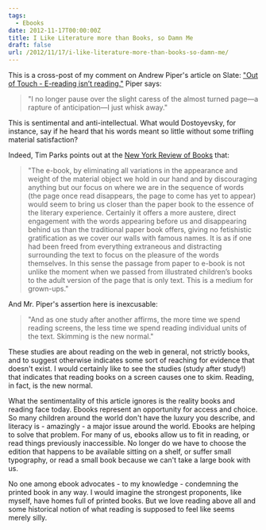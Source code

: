 ```yaml
---
tags:
  - Ebooks
date: 2012-11-17T00:00:00Z
title: I Like Literature more than Books, so Damn Me
draft: false
url: /2012/11/17/i-like-literature-more-than-books-so-damn-me/
---
```


This is a cross-post of my comment on Andrew Piper's article on Slate: <a href="http://www.slate.com/articles/arts/culturebox/2012/11/reading_on_a_kindle_is_not_the_same_as_reading_a_book.single.html">"Out of Touch - E-reading isn’t reading."</a> Piper says:

<blockquote>"I no longer pause over the slight caress of the almost turned page—a rapture of anticipation—I just whisk away."</blockquote>
This is sentimental and anti-intellectual. What would Dostoyevsky, for instance, say if he heard that his words meant so little without some trifling material satisfaction?

Indeed, Tim Parks points out at the <a href="http://www.nybooks.com/blogs/nyrblog/2012/feb/15/ebooks-cant-burn/">New York Review of Books</a> that:

<blockquote>"The e-book, by eliminating all variations in the appearance and weight of the material object we hold in our hand and by discouraging anything but our focus on where we are in the sequence of words (the page once read disappears, the page to come has yet to appear) would seem to bring us closer than the paper book to the essence of the literary experience. Certainly it offers a more austere, direct engagement with the words appearing before us and disappearing behind us than the traditional paper book offers, giving no fetishistic gratification as we cover our walls with famous names. It is as if one had been freed from everything extraneous and distracting surrounding the text to focus on the pleasure of the words themselves. In this sense the passage from paper to e-book is not unlike the moment when we passed from illustrated children’s books to the adult version of the page that is only text. This is a medium for grown-ups."</blockquote>
And Mr. Piper's assertion here is inexcusable:
<blockquote>"And as one study after another affirms, the more time we spend reading screens, the less time we spend reading individual units of the text. Skimming is the new normal."</blockquote>
These studies are about reading on the web in general, not strictly books, and to suggest otherwise indicates some sort of reaching for evidence that doesn't exist. I would certainly like to see the studies (study after study!) that indicates that reading books on a screen causes one to skim. Reading, in fact, is the new normal.

What the sentimentality of this article ignores is the reality books and reading face today. Ebooks represent an opportunity for access and choice. So many children around the world don't have the luxury you describe, and literacy is - amazingly - a major issue around the world. Ebooks are helping to solve that problem. For many of us, ebooks allow us to fit in reading, or read things previously inaccessible. No longer do we have to choose the edition that happens to be available sitting on a shelf, or suffer small typography, or read a small book because we can't take a large book with us.

No one among ebook advocates - to my knowledge - condemning the printed book in any way. I would imagine the strongest proponents, like myself, have homes full of printed books. But we love reading above all and some historical notion of what reading is supposed to feel like seems merely silly.
